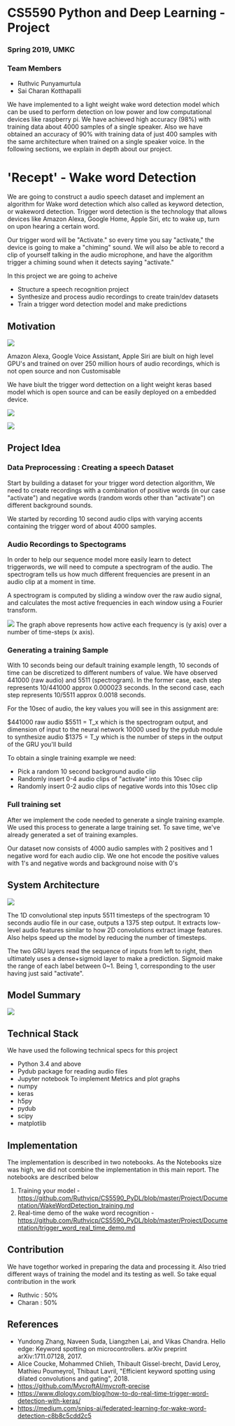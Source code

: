 # CS5590 Python and Deep Learning - Project
### Spring 2019, UMKC

### Team Members
- Ruthvic Punyamurtula
- Sai Charan Kotthapalli

We have implemented to a light weight wake word detection model which can be used to perform detection on low power and low computational devices like raspberry pi. We have achieved high accuracy (98%) with training data about 4000 samples of a single speaker.
Also we have obtained an accuracy of 90% with training data of just 400 samples with the same architecture when trained on a single speaker voice. In the following sections, we explain in depth about our project.

# 'Recept' - Wake word Detection

We are going to construct a audio speech dataset and implement an algorithm for Wake word detection which also called as keyword detection, or wakeword detection. Trigger word detection is the technology that allows devices like Amazon Alexa, Google Home, Apple Siri, etc to wake up, turn on upon hearing a certain word.

Our trigger word will be "Activate." so every time you say "activate," the device is going to make a "chiming" sound. We will also be able to record a clip of yourself talking in the audio microphone, and have the algorithm trigger a chiming sound when it detects saying "activate."

In this project we are going to acheive 
* Structure a speech recognition project
* Synthesize and process audio recordings to create train/dev datasets
* Train a trigger word detection model and make predictions

## Motivation
![](https://github.com/Ruthvicp/CS5590_PyDL/raw/master/Project/Documentation/motivation.png)

Amazon Alexa, Google Voice Assistant, Apple Siri are biult on high level GPU's and trained on over 250 million hours of audio recordings, which is not open source and non Customisable

We have biult the trigger word dettection on a light weight keras based model which is open source and can be easily deployed on a embedded device.

![](https://github.com/Ruthvicp/CS5590_PyDL/raw/master/Project/Documentation/motivation2.png)

![](https://github.com/Ruthvicp/CS5590_PyDL/raw/master/Project/Documentation/motivation3.png)

## Project Idea

### Data Preprocessing : Creating a speech Dataset
Start by building a dataset for your trigger word detection algorithm, We need to create recordings with a combination of positive words (in our case "activate") and negative words (random words other than "activate") on different background sounds.

We started by recording 10 second audio clips with varying accents containing the trigger word of about 4000 samples.

### Audio Recordings to Spectograms
In order to help our sequence model more easily learn to detect triggerwords, we will need to compute a spectrogram of the audio. The spectrogram tells us how much different frequencies are present in an audio clip at a moment in time.

A spectrogram is computed by sliding a window over the raw audio signal, and calculates the most active frequencies in each window using a Fourier transform.

![](https://github.com/Ruthvicp/CS5590_PyDL/raw/master/Project/Documentation/spectogram.png)
The graph above represents how active each frequency is (y axis) over a number of time-steps (x axis).
### Generating a training Sample

With 10 seconds being our default training example length, 10 seconds of time can be discretized to different numbers of value. We have observed 441000 (raw audio) and 5511 (spectrogram). In the former case, each step represents 10/441000 approx 0.000023 seconds. In the second case, each step represents 10/5511 approx 0.0018 seconds.

For the 10sec of audio, the key values you will see in this assignment are:

$441000 raw audio
$5511 = T_x which is the spectrogram output, and dimension of input to the neural network
10000 used by the pydub module to synthesize audio
$1375 = T_y which is the number of steps in the output of the GRU you'll build

To obtain a single training example we need:

* Pick a random 10 second background audio clip
* Randomly insert 0-4 audio clips of "activate" into this 10sec clip
* Randomly insert 0-2 audio clips of negative words into this 10sec clip

### Full training set
After we implement the code needed to generate a single training example. We used this process to generate a large training set. To save time, we've already generated a set of training examples.

Our dataset now consists of 4000 audio samples with 2 positives and 1 negative word for each audio clip.
We one hot encode the positive values with 1's and negative words and background noise with 0's

## System Architecture
![](https://github.com/Ruthvicp/CS5590_PyDL/raw/master/Project/Documentation/architecture.jpg)

The 1D convolutional step inputs 5511 timesteps of the spectrogram 10 seconds audio file in our case, outputs a 1375 step output. It extracts low-level audio features similar to how 2D convolutions extract image features. Also helps speed up the model by reducing the number of timesteps.

The two GRU layers read the sequence of inputs from left to right, then ultimately uses a dense+sigmoid layer to make a prediction. Sigmoid make the range of each label between 0~1. Being 1, corresponding to the user having just said "activate".

## Model Summary
![](https://github.com/Ruthvicp/CS5590_PyDL/raw/master/Project/Documentation/model.JPG)

## Technical Stack
We have used the following technical specs for this project

* Python 3.4 and above
* Pydub package for reading audio files 
* Jupyter notebook
To implement Metrics and plot graphs
* numpy
* keras
* h5py
* pydub
* scipy
* matplotlib

## Implementation
The implementation is described in two notebooks. As the Notebooks size was high, we did not combine the implementation in this main report. The notebooks are described below
1. Training your model - https://github.com/Ruthvicp/CS5590_PyDL/blob/master/Project/Documentation/WakeWordDetection_training.md
2. Real-time demo of the wake word recognition - https://github.com/Ruthvicp/CS5590_PyDL/blob/master/Project/Documentation/trigger_word_real_time_demo.md

## Contribution
We have togethor worked in preparing the data and processing it. Also tried different ways of training the model and its testing as well. So take equal contribution in the work

- Ruthvic : 50%
- Charan : 50%

## References

- Yundong Zhang, Naveen Suda, Liangzhen Lai, and Vikas Chandra. Hello edge: Keyword spotting on microcontrollers. arXiv preprint arXiv:1711.07128, 2017.
- Alice Coucke, Mohammed Chlieh, Thibault Gissel-brecht, David Leroy, Mathieu Poumeyrol, Thibaut Lavril, "Efficient keyword spotting using dilated convolutions and gating", 2018.
- https://github.com/MycroftAI/mycroft-precise
- https://www.dlology.com/blog/how-to-do-real-time-trigger-word-detection-with-keras/
- https://medium.com/snips-ai/federated-learning-for-wake-word-detection-c8b8c5cdd2c5

